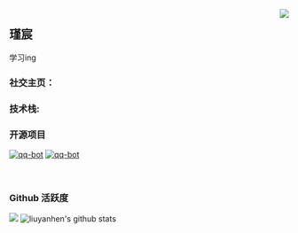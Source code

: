 <img align="right" src="https://count.getloli.com/get/@:liuyanhen?theme=rule34">

## 瑾宸

学习ing

### **社交主页：**

### **技术栈:**

### 开源项目

[![qq-bot](https://github-readme-stats.vercel.app/api/pin/?username=liuyanhen&repo=qq-bot)](https://github.com/liuyanhen/qq-bot)
[![qq-bot](https://github-readme-stats.vercel.app/api/pin/?username=liuyanhen&repo=vue3-electron-serialport)](https://github.com/liuyanhen/vue3-electron-serialport)
<br><br><br>

### Github 活跃度

[![](https://activity-graph.herokuapp.com/graph?username=liuyanhen&theme=dracula)](https://github.com/ashutosh00710/github-readme-activity-graph)
![liuyanhen's github stats](https://github-readme-stats.vercel.app/api?username=liuyanhen&show_icons=true&theme=vue)


